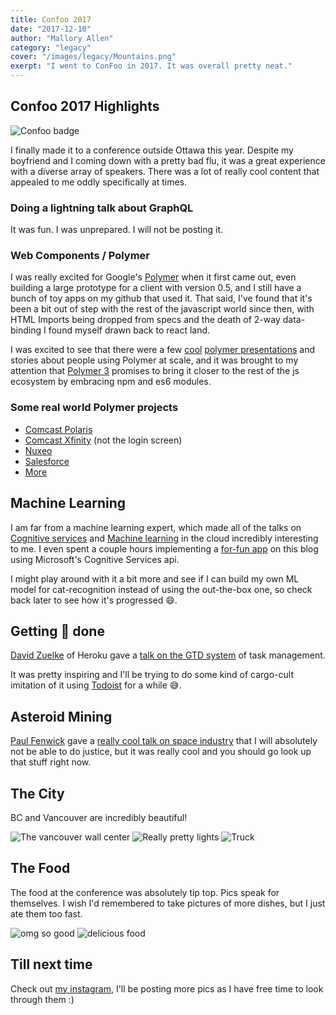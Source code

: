 ```yaml
---
title: Confoo 2017
date: "2017-12-10"
author: "Mallory Allen"
category: "legacy"
cover: "/images/legacy/Mountains.png"
exerpt: "I went to ConFoo in 2017. It was overall pretty neat."
---
```


## Confoo 2017 Highlights

![Confoo badge](/confoo-badge.png)

I finally made it to a conference outside Ottawa this year. Despite my boyfriend and I coming down with a pretty bad flu, it was a great experience with a diverse array of speakers. There was a lot of really cool content that appealed to me oddly specifically at times.

### Doing a lightning talk about GraphQL

It was fun. I was unprepared. I will not be posting it.

### Web Components / Polymer

I was really excited for Google's [Polymer](https://www.polymer-project.org/) when it first came out, even building a large prototype for a client with version 0.5, and I still have a bunch of toy apps on my github that used it. That said, I've found that it's been a bit out of step with the rest of the javascript world since then, with HTML Imports being dropped from specs and the death of 2-way data-binding I found myself drawn back to react land.

I was excited to see that there were a few [cool](https://confoo.ca/en/yvr2017/session/decoupling-with-google-polymer) [polymer presentations](https://confoo.ca/en/yvr2017/session/web-components-for-micro-services-and-iot) and stories about people using Polymer at scale, and it was brought to my attention that [Polymer 3](https://www.polymer-project.org/blog/2017-08-22-npm-modules) promises to bring it closer to the rest of the js ecosystem by embracing npm and es6 modules.

### Some real world Polymer projects

- [Comcast Polaris](https://polaris.xfinity.com/)
- [Comcast Xfinity](https://home.xfinity.com/) (not the login screen)
- [Nuxeo](https://doc.nuxeo.com/nxdoc/data-visualization/)
- [Salesforce](https://github.com/forcedotcom/mobile-ui-elements)
- [More](https://github.com/Polymer/polymer/wiki/Who's-using-Polymer%3F)

## Machine Learning

I am far from a machine learning expert, which made all of the talks on [Cognitive services](https://azure.microsoft.com/en-us/services/cognitive-services/) and [Machine learning](https://cloud.google.com/ml-engine) in the cloud incredibly interesting to me. I even spent a couple hours implementing a [for-fun app](http://mallorytypes.com/describe-me-cat/) on this blog using Microsoft's Cognitive Services api.

I might play around with it a bit more and see if I can build my own ML model for cat-recognition instead of using the out-the-box one, so check back later to see how it's progressed 😄.

## Getting 💩 done

[David Zuelke](https://twitter.com/dzuelke) of Heroku gave a [talk on the GTD system](https://confoo.ca/en/yvr2017/session/how-getting-things-done-saved-my-peace-of-mind) of task management.

It was pretty inspiring and I'll be trying to do some kind of cargo-cult imitation of it using [Todoist](https://en.todoist.com) for a while 😅.

## Asteroid Mining

[Paul Fenwick](https://twitter.com/pjf) gave a [really cool talk on space industry](https://confoo.ca/en/yvr2017/session/asteroid-mining-will-space-solve-our-resource-shortage) that I will absolutely not be able to do justice, but it was really cool and you should go look up that stuff right now.

## The City

BC and Vancouver are incredibly beautiful!

![The vancouver wall center](/tower.png)
![Really pretty lights](/lights.png)
![Truck](/truck.png)

## The Food

The food at the conference was absolutely tip top. Pics speak for themselves. I wish I'd remembered to take pictures of more dishes, but I just ate them too fast.

![omg so good](/tasty-food1.png)
![delicious food](/tasty-food-2.png)

## Till next time

Check out [my instagram](https://www.instagram.com/themallen/), I'll be posting more pics as I have free time to look through them :)
